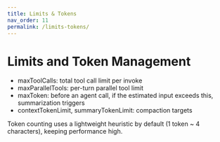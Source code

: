 ```yaml
---
title: Limits & Tokens
nav_order: 11
permalink: /limits-tokens/
---
```


# Limits and Token Management

- maxToolCalls: total tool call limit per invoke
- maxParallelTools: per-turn parallel tool limit
- maxToken: before an agent call, if the estimated input exceeds this, summarization triggers
- contextTokenLimit, summaryTokenLimit: compaction targets

Token counting uses a lightweight heuristic by default (1 token ~ 4 characters), keeping performance high.
